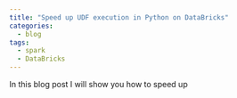 ```yaml
---
title: "Speed up UDF execution in Python on DataBricks"
categories:
  - blog
tags:
  - spark
  - DataBricks
---
```


In this blog post I will show you how to speed up 